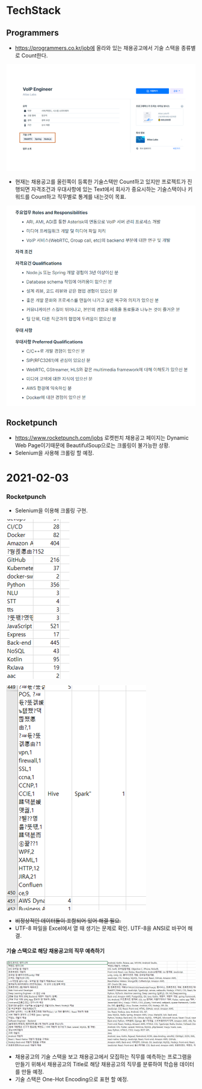 # TechStack

## Programmers

* https://programmers.co.kr/job에 올라와 있는 채용공고에서 기술 스택을 종류별로 Count한다.

![](img/Programmers_1.png)

* 현재는 채용공고를 올린쪽이 등록한 기술스택만 Count하고 있지만 프로젝트가 진행되면 자격조건과 우대사항에 있는 Text에서 회사가 중요시하는 기술스택이나 키워드를 Count하고 직무별로 통계를 내는것이 목표.

![](img/Programmers_2.PNG)

## Rocketpunch

* https://www.rocketpunch.com/jobs 로켓펀치 채용공고 페이지는 Dynamic Web Page이기때문에 BeautifulSoup으로는 크롤링이 불가능한 상황.
* Selenium을 사용해 크롤링 할 예정.



# 2021-02-03

### Rocketpunch

* Selenium을 이용해 크롤링 구현.

![](./img/RocketPunch_1.PNG)

![](./img/RocketPunch_2.PNG)

* ~~비정상적인 데이터들이 포함되어 있어 해결 필요.~~
* UTF-8 파일을 Excel에서 열 때 생기는 문제로 확인. UTF-8을 ANSI로 바꾸어 해결.

#### 기술 스택으로 해당 채용공고의 직무 예측하기

![](./img/RP_3.PNG)

* 채용공고의 기술 스택을 보고 채용공고에서 모집하는 직무를 예측하는 프로그램을 만들기 위해서 채용공고의 Title로 해당 채용공고의 직무를 분류하여 학습용 데이터를 만들 예정.
* 기술 스택은 One-Hot Encoding으로 표현 할 예정.